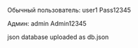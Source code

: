 Обычный пользователь:
user1
Pass12345

Админ:
admin
Admin12345








json database uploaded as db.json
